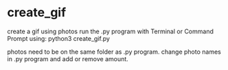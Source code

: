 # create_gif
create a gif using photos
run the .py program with Terminal or Command Prompt using:
python3 create_gif.py

photos need to be on the same folder as .py program. 
change photo names in .py program and add or remove amount.

